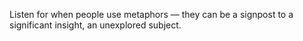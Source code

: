 
Listen for when people use metaphors — they can be a signpost to a significant insight, an unexplored subject.